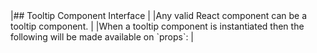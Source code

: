 <framework-specific-section frameworks="react">
|## Tooltip Component Interface
|
|Any valid React component can be a tooltip component. 
|
|When a tooltip component is instantiated then the following will be made available on `props`:
|
</framework-specific-section>